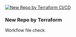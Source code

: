 [![New Repo by Terraform CI/CD](https://github.com/Artem-Ushenko/new_repo_by_terraform/actions/workflows/main.yml/badge.svg?branch=main)](https://github.com/Artem-Ushenko/new_repo_by_terraform/actions/workflows/main.yml)
### New Repo by Terraform
Workflow file check
